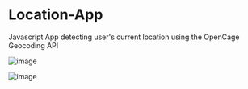 # Location-App
Javascript App detecting user's current location using the OpenCage Geocoding API

![image](https://user-images.githubusercontent.com/25147063/170912283-44c60412-1e65-4dbd-9bda-bdb816dc527d.png)

![image](https://user-images.githubusercontent.com/25147063/170912307-381e9639-6655-47a9-abf5-432efbc9d963.png)



